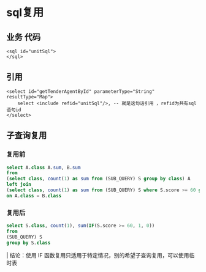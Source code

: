 # sql复用

## 业务 代码

```mybatis  
<sql id="unitSql">
</sql>
```

## 引用

```mybatis  
<select id="getTenderAgentById" parameterType="String" resultType="Map">
    select <include refid="unitSql"/>, -- 就是这句话引用 ，refid为共有sql语句id
</select>
```

## 子查询复用

### 复用前

```sql
select A.class A.sum, B.sum
from
(select class, count(1) as sum from (SUB_QUERY) S group by class) A
left join
(select class, count(1) as sum from (SUB_QUERY) S where S.score >= 60 group by class) B
on A.class = B.class
```

### 复用后

```sql
select S.class, count(1), sum(IF(S.score >= 60, 1, 0))
from
(SUB_QUERY) S
group by S.class
```

| 结论：使用 IF 函数复用只适用于特定情况，别的希望子查询复用，可以使用临时表
